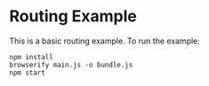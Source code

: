 # Routing Example

This is a basic routing example. To run the example:

```
npm install
browserify main.js -o bundle.js
npm start
```
